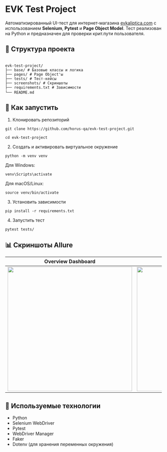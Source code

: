 # EVK Test Project

Автоматизированный UI-тест для интернет-магазина [evkaliptica.com](https://evkaliptica.com/) с использованием **Selenium**, **Pytest** и **Page Object Model**. 
Тест реализован на Python и предназначен для проверки крит.пути пользователя.

## 📁 Структура проекта

<pre> <code>
evk-test-project/ 
├── base/ # Базовые классы и логика 
├── pages/ # Page Object'ы 
├── tests/ # Тест-кейсы 
├── screenshots/ # Скриншоты 
├── requirements.txt # Зависимости 
└── README.md </code> </pre>


## 🚀 Как запустить

1. Клонировать репозиторий
````
git clone https://github.com/horus-qa/evk-test-project.git

cd evk-test-project
````
2. Создать и активировать виртуальное окружение
````
python -m venv venv
````
Для Windows:
````
venv\Scripts\activate
````

Для macOS/Linux:
````
source venv/bin/activate
````

3. Установить зависимости
````
pip install -r requirements.txt
````

4. Запустить тест
````
pytest tests/
````

## 📊 Скриншоты Allure
| Overview Dashboard       | Test Suite Structure     |
|:------------------------:|:------------------------:|
| <img src="Allure-Report.png" width="400"> | <img src="Allure-Report-08-26.png" width="400"> |

## 🧰 Используемые технологии

* Python
* Selenium WebDriver
* Pytest
* WebDriver Manager
* Faker
* Dotenv (для хранения переменных окружения)